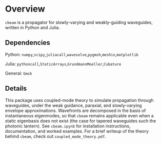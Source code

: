# Overview

`cbeam` is a propagator for slowly-varying and weakly-guiding waveguides, written in Python and Julia.

## Dependencies
Python: `numpy`,`scipy`,`juliacall`,`wavesolve`,`pygmsh`,`meshio`,`matplotlib`

Julia: `pythoncall`,`StaticArrays`,`GrundmannMoeller`,`Cubature`

General: `Gmsh`

## Details

This package uses coupled-mode theory to simulate propagation through waveguides, under the weak guidance, paraxial, and slowly-varying envelope approximations. Wavefronts are decomposed in the basis of instantaneous eigenmodes, so that `cbeam` remains applicable even when a static eigenbasis does not exist (the case for tapered waveguides such the photonic lantern). See `cbeam.ipynb` for installation instructions, documentation, and worked examples. For a brief writeup of the theory behind `cbeam`, check out `coupled_mode_theory.pdf`.
